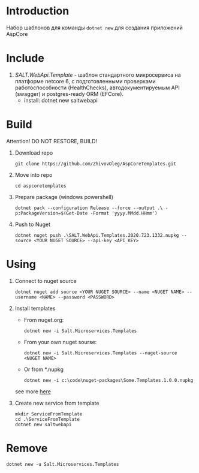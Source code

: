 # Introduction
Набор шаблонов для команды ```dotnet new``` для создания приложений AspCore 

# Include

1. _SALT.WebApi.Template_ - шаблон стандартного микросервиса на платформе netcore 6, с подготовленными проверками работоспособности (HealthChecks), автодокументируемым API (swagger) и postgres-ready ORM (EFCore).
    - install: dotnet new saltwebapi

# Build

Attention! DO NOT RESTORE, BUILD!

1. Download repo
    ```
    git clone https://github.com/ZhivovOleg/AspCoreTemplates.git
    ```

0. Move into repo
    ```
    cd aspcoretemplates
    ```

0. Prepare package (windows powershell)
    ```
    dotnet pack --configuration Release --force --output .\ -p:PackageVersion=$(Get-Date -Format 'yyyy.MMdd.HHmm')         
    ```

0. Push to Nuget
    ```
    dotnet nuget push .\SALT.WebApi.Templates.2020.723.1332.nupkg --source <YOUR NUGET SOURCE> --api-key <API_KEY>
    ```

# Using

1. Connect to nuget source
    ```
    dotnet nuget add source <YOUR NUGET SOURCE> --name <NUGET NAME> --username <NAME> --password <PASSWORD> 
    ```

0. Install templates
    - From nuget.org:
        ```
        dotnet new -i Salt.Microservices.Templates
        ```
        
    - From your own nuget sourse:
        ```
        dotnet new -i Salt.Microservices.Templates --nuget-source <NUGET NAME>
        ```
    
    - Or from *.nupkg
        ```
        dotnet new -i c:\code\nuget-packages\Some.Templates.1.0.0.nupkg
        ```
    
    see more [here](https://docs.microsoft.com/ru-ru/dotnet/core/install/templates?pivots=os-windows)

0. Create new service from template
    ```
    mkdir ServiceFromTemplate
    cd .\ServiceFromTemplate
    dotnet new saltwebapi
    ```

# Remove

```
dotnet new -u Salt.Microservices.Templates
```
